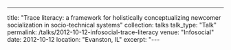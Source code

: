 ---
title: "Trace literacy: a framework for holistically conceptualizing newcomer socialization in socio-technical systems"
collection: talks
talk_type: "Talk"
permalink: /talks/2012-10-12-infosocial-trace-literacy
venue: "Infosocial"
date: 2012-10-12
location: "Evanston, IL"
excerpt: "---
